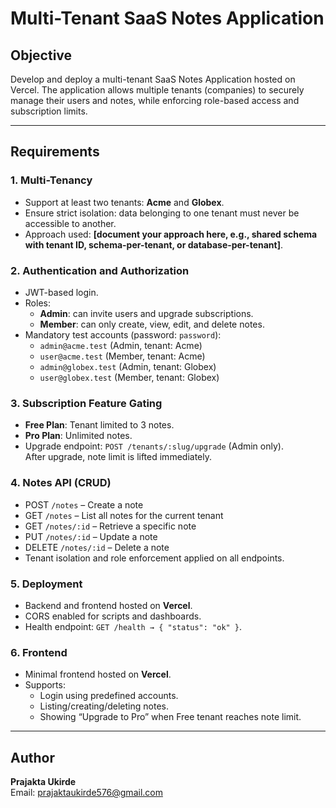 # Multi-Tenant SaaS Notes Application

## Objective
Develop and deploy a multi-tenant SaaS Notes Application hosted on Vercel. The application allows multiple tenants (companies) to securely manage their users and notes, while enforcing role-based access and subscription limits.

---

## Requirements

### 1. Multi-Tenancy
- Support at least two tenants: **Acme** and **Globex**.
- Ensure strict isolation: data belonging to one tenant must never be accessible to another.
- Approach used: **[document your approach here, e.g., shared schema with tenant ID, schema-per-tenant, or database-per-tenant]**.

### 2. Authentication and Authorization
- JWT-based login.
- Roles:
  - **Admin**: can invite users and upgrade subscriptions.
  - **Member**: can only create, view, edit, and delete notes.
- Mandatory test accounts (password: `password`):
  - `admin@acme.test` (Admin, tenant: Acme)
  - `user@acme.test` (Member, tenant: Acme)
  - `admin@globex.test` (Admin, tenant: Globex)
  - `user@globex.test` (Member, tenant: Globex)

### 3. Subscription Feature Gating
- **Free Plan**: Tenant limited to 3 notes.
- **Pro Plan**: Unlimited notes.
- Upgrade endpoint: `POST /tenants/:slug/upgrade` (Admin only).  
  After upgrade, note limit is lifted immediately.

### 4. Notes API (CRUD)
- POST `/notes` – Create a note
- GET `/notes` – List all notes for the current tenant
- GET `/notes/:id` – Retrieve a specific note
- PUT `/notes/:id` – Update a note
- DELETE `/notes/:id` – Delete a note
- Tenant isolation and role enforcement applied on all endpoints.

### 5. Deployment
- Backend and frontend hosted on **Vercel**.
- CORS enabled for scripts and dashboards.
- Health endpoint: `GET /health → { "status": "ok" }`.

### 6. Frontend
- Minimal frontend hosted on **Vercel**.
- Supports:
  - Login using predefined accounts.
  - Listing/creating/deleting notes.
  - Showing “Upgrade to Pro” when Free tenant reaches note limit.

---




## Author
**Prajakta Ukirde**  
Email: prajaktaukirde576@gmail.com
